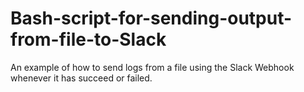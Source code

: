 # Bash-script-for-sending-output-from-file-to-Slack
An example of how to send logs from a file using the Slack Webhook whenever it has succeed or failed.
